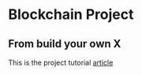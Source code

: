 # Blockchain Project
##  From build your own X 
This is the project tutorial [article](https://hackernoon.com/learn-blockchains-by-building-one-117428612f46)
